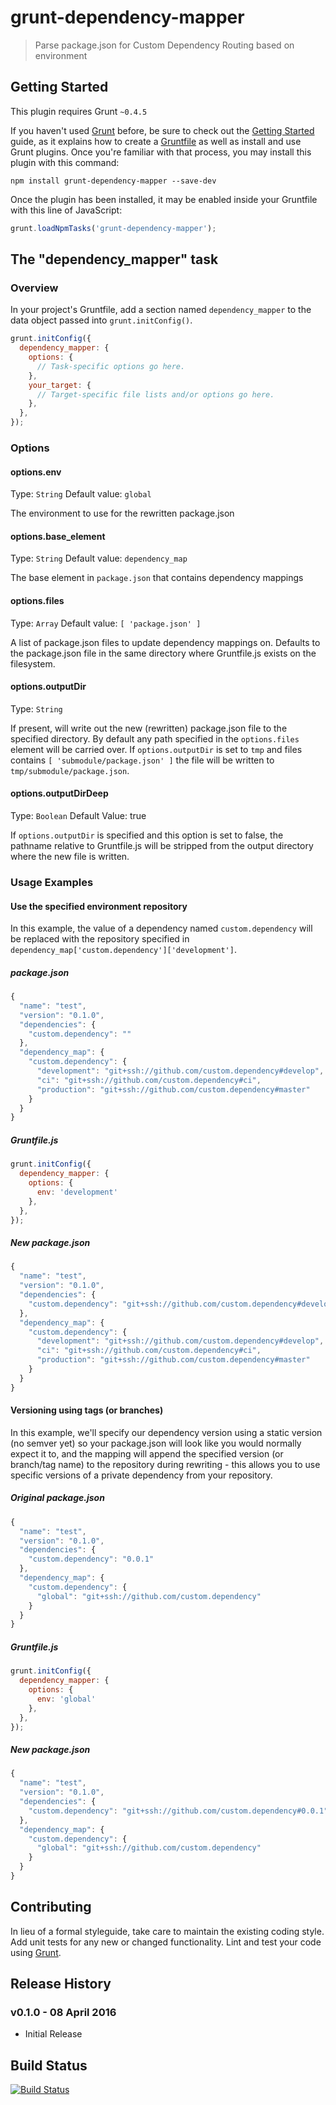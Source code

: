 # grunt-dependency-mapper

> Parse package.json for Custom Dependency Routing based on environment

## Getting Started
This plugin requires Grunt `~0.4.5`

If you haven't used [Grunt](http://gruntjs.com/) before, be sure to check out the [Getting Started](http://gruntjs.com/getting-started) guide, as it explains how to create a [Gruntfile](http://gruntjs.com/sample-gruntfile) as well as install and use Grunt plugins. Once you're familiar with that process, you may install this plugin with this command:

```shell
npm install grunt-dependency-mapper --save-dev
```

Once the plugin has been installed, it may be enabled inside your Gruntfile with this line of JavaScript:

```js
grunt.loadNpmTasks('grunt-dependency-mapper');
```

## The "dependency_mapper" task

### Overview
In your project's Gruntfile, add a section named `dependency_mapper` to the data object passed into `grunt.initConfig()`.

```js
grunt.initConfig({
  dependency_mapper: {
    options: {
      // Task-specific options go here.
    },
    your_target: {
      // Target-specific file lists and/or options go here.
    },
  },
});
```

### Options

#### options.env
Type: `String`
Default value: `global`

The environment to use for the rewritten package.json

#### options.base_element
Type: `String`
Default value: `dependency_map`

The base element in `package.json` that contains dependency mappings

#### options.files
Type: `Array`
Default value: `[ 'package.json' ]`

A list of package.json files to update dependency mappings on. Defaults to the package.json file in the same directory 
where Gruntfile.js exists on the filesystem.

#### options.outputDir
Type: `String`

If present, will write out the new (rewritten) package.json file to the specified directory. By default any path specified
in the `options.files` element will be carried over. If `options.outputDir` is set to `tmp` and files contains `[ 'submodule/package.json' ]`
the file will be written to `tmp/submodule/package.json`.

#### options.outputDirDeep
Type: `Boolean`
Default Value: true

If `options.outputDir` is specified and this option is set to false, the pathname relative to Gruntfile.js will be stripped
from the output directory where the new file is written. 

### Usage Examples

#### Use the specified environment repository

In this example, the value of a dependency named `custom.dependency` will be replaced with the repository specified in
`dependency_map['custom.dependency']['development']`.

##### package.json
```js
{
  "name": "test",
  "version": "0.1.0",
  "dependencies": {
    "custom.dependency": ""
  },
  "dependency_map": {
    "custom.dependency": {
      "development": "git+ssh://github.com/custom.dependency#develop",
      "ci": "git+ssh://github.com/custom.dependency#ci",
      "production": "git+ssh://github.com/custom.dependency#master"
    }
  }
}
```

##### Gruntfile.js
```js
grunt.initConfig({
  dependency_mapper: {
    options: {
      env: 'development'
    },
  },
});
```

##### New package.json
```js
{
  "name": "test",
  "version": "0.1.0",
  "dependencies": {
    "custom.dependency": "git+ssh://github.com/custom.dependency#develop"
  },
  "dependency_map": {
    "custom.dependency": {
      "development": "git+ssh://github.com/custom.dependency#develop",
      "ci": "git+ssh://github.com/custom.dependency#ci",
      "production": "git+ssh://github.com/custom.dependency#master"
    }
  }
}
```

#### Versioning using tags (or branches)

In this example, we'll specify our dependency version using a static version (no semver yet) so your package.json will 
look like you would normally expect it to, and the mapping will append the specified version (or branch/tag name) to the 
repository during rewriting - this allows you to use specific versions of a private dependency from your repository.

##### Original package.json
```js
{
  "name": "test",
  "version": "0.1.0",
  "dependencies": {
    "custom.dependency": "0.0.1"
  },
  "dependency_map": {
    "custom.dependency": {
      "global": "git+ssh://github.com/custom.dependency"
    }
  }
}
```

##### Gruntfile.js
```js
grunt.initConfig({
  dependency_mapper: {
    options: {
      env: 'global'
    },
  },
});
```

##### New package.json
```js
{
  "name": "test",
  "version": "0.1.0",
  "dependencies": {
    "custom.dependency": "git+ssh://github.com/custom.dependency#0.0.1"
  },
  "dependency_map": {
    "custom.dependency": {
      "global": "git+ssh://github.com/custom.dependency"
    }
  }
}
```

## Contributing
In lieu of a formal styleguide, take care to maintain the existing coding style. Add unit tests for any new or changed functionality. Lint and test your code using [Grunt](http://gruntjs.com/).

## Release History

### v0.1.0 - 08 April 2016

* Initial Release

## Build Status

[![Build Status](https://travis-ci.org/chrisisbeef/grunt-dependency-mapper.svg?branch=develop)](https://travis-ci.org/chrisisbeef/grunt-dependency-mapper)
